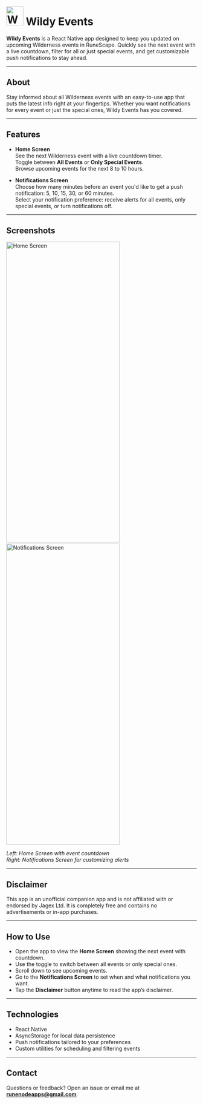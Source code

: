 # <img width="45" height="50" alt="WETicon" src="https://github.com/user-attachments/assets/46423ae4-c8f7-4a02-9976-57e0e6bafc17" /> Wildy Events

**Wildy Events** is a React Native app designed to keep you updated on upcoming Wilderness events in RuneScape. Quickly see the next event with a live countdown, filter for all or just special events, and get customizable push notifications to stay ahead.

---

## About

Stay informed about all Wilderness events with an easy-to-use app that puts the latest info right at your fingertips. Whether you want notifications for every event or just the special ones, Wildy Events has you covered.

---

## Features

- **Home Screen**  
  See the next Wilderness event with a live countdown timer.  
  Toggle between **All Events** or **Only Special Events**.  
  Browse upcoming events for the next 8 to 10 hours.

- **Notifications Screen**  
  Choose how many minutes before an event you'd like to get a push notification: 5, 10, 15, 30, or 60 minutes.  
  Select your notification preference: receive alerts for all events, only special events, or turn notifications off.

---

## Screenshots

<img width="300" height="795" alt="Home Screen" src="https://github.com/user-attachments/assets/f39d7d68-eeda-4267-9d54-d49b52ec7ca1" />&nbsp;&nbsp;&nbsp;&nbsp;&nbsp;&nbsp;&nbsp;&nbsp;&nbsp;&nbsp;&nbsp;&nbsp;<img width="300" height="796" alt="Notifications Screen" src="https://github.com/user-attachments/assets/3b6f8add-174b-4d76-b6f5-7e58331617f7" />

*Left: Home Screen with event countdown*  
*Right: Notifications Screen for customizing alerts*

---

## Disclaimer

This app is an unofficial companion app and is not affiliated with or endorsed by Jagex Ltd. It is completely free and contains no advertisements or in-app purchases.

---

## How to Use

- Open the app to view the **Home Screen** showing the next event with countdown.  
- Use the toggle to switch between all events or only special ones.  
- Scroll down to see upcoming events.  
- Go to the **Notifications Screen** to set when and what notifications you want.  
- Tap the **Disclaimer** button anytime to read the app’s disclaimer.

---

## Technologies

- React Native  
- AsyncStorage for local data persistence  
- Push notifications tailored to your preferences  
- Custom utilities for scheduling and filtering events

---

## Contact

Questions or feedback? Open an issue or email me at **runenodeapps@gmail.com**.
